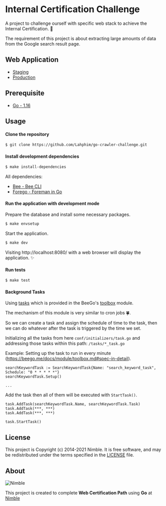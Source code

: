 # Internal Certification Challenge

A project to challenge ourself with specific web stack to achieve the Internal Certification. 🚀

The requirement of this project is about extracting large amounts of data from the Google search result page.

## Web Application
- [Staging](https://go-challenge-staging.herokuapp.com/)
- [Production](https://go-challenge.herokuapp.com/)

## Prerequisite
* [Go - 1.16](https://golang.org/doc/go1.16)

## Usage

#### Clone the repository
```sh
$ git clone https://github.com/Lahphim/go-crawler-challenge.git
```

#### Install development dependencies
```sh
$ make install-dependencies
```
All dependencies:
- [Bee - Bee CLI](https://github.com/beego/bee)
- [Forego - Foreman in Go](https://github.com/ddollar/forego)

#### Run the application with development mode

Prepare the database and install some necessary packages.
```sh
$ make envsetup
```

Start the application.
```sh
$ make dev
```
Visiting http://localhost:8080/ with a web browser will display the application. ✨

#### Run tests
````sh
$ make test
````

#### Background Tasks
Using [tasks](https://beego.me/docs/module/toolbox.md#tasks) which is provided in the BeeGo's [toolbox](https://beego.me/docs/module/toolbox.md) module.

The mechanism of this module is very similar to cron jobs 🍀.

So we can create a task and assign the schedule of time to the task, then we can do whatever after the task is triggered by the time we set.

Initializing all the tasks from here `conf/initializers/task.go` and addressing those tasks within this path: `/tasks/*_task.go`

Example:
Setting up the task to run in every minute (https://beego.me/docs/module/toolbox.md#spec-in-detail).
```golang
searchKeywordTask := SearchKeywordTask{Name: "search_keyword_task", Schedule: "0 * * * * *"}
searchKeywordTask.Setup()

...
```

Add the task then all of them will be executed with `StartTask()`.
```golang
task.AddTask(searchKeywordTask.Name, searchKeywordTask.Task)
task.AddTask(***, ***)
task.AddTask(***, ***)

task.StartTask()
```

## License
This project is Copyright (c) 2014-2021 Nimble. It is free software,
and may be redistributed under the terms specified in the [LICENSE] file.

[LICENSE]: /LICENSE

## About
![Nimble](https://assets.nimblehq.co/logo/dark/logo-dark-text-160.png)

This project is created to complete **Web Certification Path** using **Go** at [Nimble][nimble]

[nimble]: https://nimblehq.co

